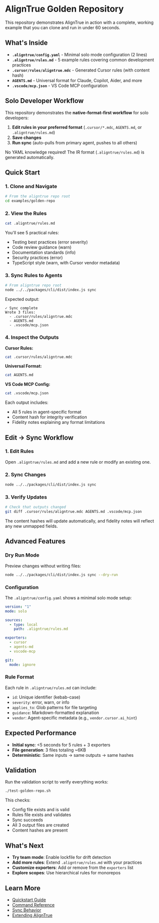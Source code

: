 # AlignTrue Golden Repository

This repository demonstrates AlignTrue in action with a complete, working example that you can clone and run in under 60 seconds.

## What's Inside

- **`.aligntrue/config.yaml`** - Minimal solo mode configuration (2 lines)
- **`.aligntrue/rules.md`** - 5 example rules covering common development practices
- **`.cursor/rules/aligntrue.mdc`** - Generated Cursor rules (with content hash)
- **`AGENTS.md`** - Universal format for Claude, Copilot, Aider, and more
- **`.vscode/mcp.json`** - VS Code MCP configuration

## Solo Developer Workflow

This repository demonstrates the **native-format-first workflow** for solo developers:

1. **Edit rules in your preferred format** (`.cursor/*.mdc`, `AGENTS.md`, or `.aligntrue/rules.md`)
2. **Save changes**
3. **Run sync** (auto-pulls from primary agent, pushes to all others)

No YAML knowledge required! The IR format (`.aligntrue/rules.md`) is generated automatically.

## Quick Start

### 1. Clone and Navigate

```bash
# From the aligntrue repo root
cd examples/golden-repo
```

### 2. View the Rules

```bash
cat .aligntrue/rules.md
```

You'll see 5 practical rules:
- Testing best practices (error severity)
- Code review guidance (warn)
- Documentation standards (info)
- Security practices (error)
- TypeScript style (warn, with Cursor vendor metadata)

### 3. Sync Rules to Agents

```bash
# From aligntrue repo root
node ../../packages/cli/dist/index.js sync
```

Expected output:
```
✓ Sync complete
Wrote 3 files:
  - .cursor/rules/aligntrue.mdc
  - AGENTS.md
  - .vscode/mcp.json
```

### 4. Inspect the Outputs

**Cursor Rules:**
```bash
cat .cursor/rules/aligntrue.mdc
```

**Universal Format:**
```bash
cat AGENTS.md
```

**VS Code MCP Config:**
```bash
cat .vscode/mcp.json
```

Each output includes:
- All 5 rules in agent-specific format
- Content hash for integrity verification
- Fidelity notes explaining any format limitations

## Edit → Sync Workflow

### 1. Edit Rules

Open `.aligntrue/rules.md` and add a new rule or modify an existing one.

### 2. Sync Changes

```bash
node ../../packages/cli/dist/index.js sync
```

### 3. Verify Updates

```bash
# Check that outputs changed
git diff .cursor/rules/aligntrue.mdc AGENTS.md .vscode/mcp.json
```

The content hashes will update automatically, and fidelity notes will reflect any new unmapped fields.

## Advanced Features

### Dry Run Mode

Preview changes without writing files:

```bash
node ../../packages/cli/dist/index.js sync --dry-run
```

### Configuration

The `.aligntrue/config.yaml` shows a minimal solo mode setup:

```yaml
version: "1"
mode: solo

sources:
  - type: local
    path: .aligntrue/rules.md

exporters:
  - cursor
  - agents-md
  - vscode-mcp

git:
  mode: ignore
```

### Rule Format

Each rule in `.aligntrue/rules.md` can include:
- `id`: Unique identifier (kebab-case)
- `severity`: error, warn, or info
- `applies_to`: Glob patterns for file targeting
- `guidance`: Markdown-formatted explanation
- `vendor`: Agent-specific metadata (e.g., `vendor.cursor.ai_hint`)

## Expected Performance

- **Initial sync**: <5 seconds for 5 rules + 3 exporters
- **File generation**: 3 files totaling ~6KB
- **Deterministic**: Same inputs → same outputs → same hashes

## Validation

Run the validation script to verify everything works:

```bash
./test-golden-repo.sh
```

This checks:
- Config file exists and is valid
- Rules file exists and validates
- Sync succeeds
- All 3 output files are created
- Content hashes are present

## What's Next

- **Try team mode**: Enable lockfile for drift detection
- **Add more rules**: Extend `.aligntrue/rules.md` with your practices
- **Customize exporters**: Add or remove from the `exporters` list
- **Explore scopes**: Use hierarchical rules for monorepos

## Learn More

- [Quickstart Guide](../../docs/quickstart.md)
- [Command Reference](../../docs/commands.md)
- [Sync Behavior](../../docs/sync-behavior.md)
- [Extending AlignTrue](../../docs/extending-aligntrue.md)

